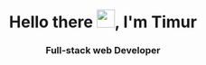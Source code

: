 <h1 align="center">Hello there <img src="https://github.com/blackcater/blackcater/raw/main/images/Hi.gif" height="32"/>, I'm Timur</h1>
<h3 align="center">Full-stack web Developer</h3>

<!--
**TimurRafalovich/TimurRafalovich** is a ✨ _special_ ✨ repository because its `README.md` (this file) appears on your GitHub profile.

Here are some ideas to get you started:

- 🔭 I’m currently working on Fullstack & CyberSecurity & AndroidDev
- 🌱 I’m currently learning Blockchain, 
- 👯 I’m looking to collaborate on ...
- 🤔 I’m looking for help with ...
- 💬 Ask me about ...
- 📫 How to reach me: ...
- ⚡ Fun fact: Cats, if not sleeping, spend a third of their time grooming themselves.
-->
